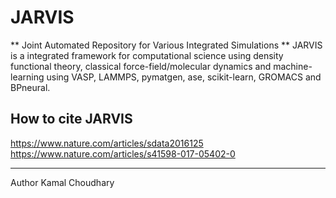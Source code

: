 JARVIS 
=====

** Joint Automated Repository for Various Integrated Simulations **
JARVIS is a integrated framework for computational science using density functional theory,
classical force-field/molecular dynamics and machine-learning using VASP, LAMMPS, 
pymatgen, ase, scikit-learn, GROMACS and BPneural.

How to cite JARVIS 
-----------------
https://www.nature.com/articles/sdata2016125
https://www.nature.com/articles/s41598-017-05402-0

-----------------
Author
Kamal Choudhary
